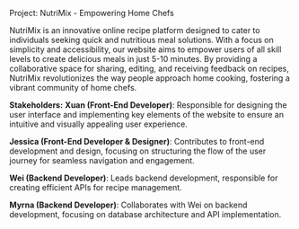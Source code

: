Project: NutriMix - Empowering Home Chefs

NutriMix is an innovative online recipe platform designed to cater to individuals seeking quick and nutritious meal solutions. With a focus on simplicity and accessibility, our website aims to empower users of all skill levels to create delicious meals in just 5-10 minutes. By providing a collaborative space for sharing, editing, and receiving feedback on recipes, NutriMix revolutionizes the way people approach home cooking, fostering a vibrant community of home chefs.

**Stakeholders:**
**Xuan (Front-End Developer)**: Responsible for designing the user interface and implementing key elements of the website to ensure an intuitive and visually appealing user experience.

**Jessica (Front-End Developer & Designer)**: Contributes to front-end development and design, focusing on structuring the flow of the user journey for seamless navigation and engagement.

**Wei (Backend Developer)**: Leads backend development, responsible for creating efficient APIs for recipe management.

**Myrna (Backend Developer)**: Collaborates with Wei on backend development, focusing on database architecture and API implementation.
